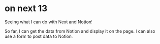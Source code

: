 # on next 13

Seeing what I can do with Next and Notion!

So far, I can get the data from Notion and display it on the page. I can also use a form to post data to Notion.
